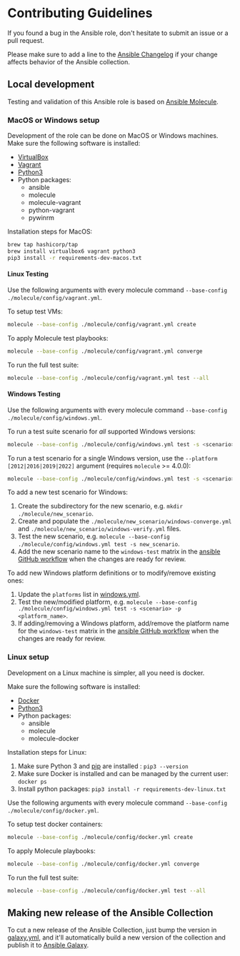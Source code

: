 # Contributing Guidelines

If you found a bug in the Ansible role, don't hesitate to submit an issue or a 
pull request.

Please make sure to add a line to the
[Ansible Changelog](https://github.com/signalfx/splunk-otel-collector/blob/main/deployments/ansible/CHANGELOG.md)
if your change affects behavior of the Ansible collection.

## Local development

Testing and validation of this Ansible role is based on 
[Ansible Molecule](https://molecule.readthedocs.io).

### MacOS or Windows setup

Development of the role can be done on MacOS or Windows machines. Make sure the
following software is installed:

- [VirtualBox](https://www.virtualbox.org/wiki/Downloads)
- [Vagrant](https://www.vagrantup.com/downloads)
- [Python3](https://www.python.org/downloads)
- Python packages:
  - ansible 
  - molecule
  - molecule-vagrant
  - python-vagrant
  - pywinrm

Installation steps for MacOS:

```sh
brew tap hashicorp/tap
brew install virtualbox6 vagrant python3
pip3 install -r requirements-dev-macos.txt
```

#### Linux Testing

Use the following arguments with every molecule command 
`--base-config ./molecule/config/vagrant.yml`.

To setup test VMs:
```sh
molecule --base-config ./molecule/config/vagrant.yml create
```

To apply Molecule test playbooks:
```sh
molecule --base-config ./molecule/config/vagrant.yml converge
```

To run the full test suite:
```sh
molecule --base-config ./molecule/config/vagrant.yml test --all
```

#### Windows Testing

Use the following arguments with every molecule command
`--base-config ./molecule/config/windows.yml`.

To run a test suite scenario for *all* supported Windows versions:
```sh
molecule --base-config ./molecule/config/windows.yml test -s <scenario>
```

To run a test scenario for a single Windows version, use the
`--platform [2012|2016|2019|2022]` argument (requires `molecule` >= 4.0.0):
```sh
molecule --base-config ./molecule/config/windows.yml test -s <scenario> --platform <windows version>
```

To add a new test scenario for Windows:
1. Create the subdirectory for the new scenario, e.g.
   `mkdir ./molecule/new_scenario`.
2. Create and populate the `./molecule/new_scenario/windows-converge.yml` and
   `./molecule/new_scenario/windows-verify.yml` files.
3. Test the new scenario, e.g.
   `molecule --base-config ./molecule/config/windows.yml test -s new_scenario`.
4. Add the new scenario name to the `windows-test` matrix in the
   [ansible GitHub workflow](../../../.github/workflows/ansible.yml) when the
   changes are ready for review.

To add new Windows platform definitions or to modify/remove existing ones:
1. Update the `platforms` list in
   [windows.yml](../molecule/config/windows.yml).
2. Test the new/modified platform, e.g.
   `molecule --base-config ./molecule/config/windows.yml test -s <scenario> -p <platform_name>`.
3. If adding/removing a Windows platform, add/remove the platform name for the
   `windows-test` matrix in the
   [ansible GitHub workflow](../../../.github/workflows/ansible.yml) when the
   changes are ready for review.

### Linux setup

Development on a Linux machine is simpler, all you need is docker. 

Make sure the following software is installed:

- [Docker](https://docs.docker.com/get-docker/)
- [Python3](https://www.python.org/downloads)
- Python packages:
  - ansible 
  - molecule
  - molecule-docker

Installation steps for Linux:

1. Make sure Python 3 and [pip](https://pip.pypa.io/en/stable/installing/) are installed : `pip3 --version`
1. Make sure Docker is installed and can be managed by the current user: `docker ps`
1. Install python packages: `pip3 install -r requirements-dev-linux.txt`

Use the following arguments with every molecule command 
`--base-config ./molecule/config/docker.yml`.

To setup test docker containers:
```sh
molecule --base-config ./molecule/config/docker.yml create
```

To apply Molecule playbooks:
```sh
molecule --base-config ./molecule/config/docker.yml converge
```

To run the full test suite:
```sh
molecule --base-config ./molecule/config/docker.yml test --all
```

## Making new release of the Ansible Collection

To cut a new release of the Ansible Collection, just bump the version in
[galaxy.yml](https://github.com/signalfx/splunk-otel-collector/blob/main/deployments/ansible/galaxy.yml),
and it'll automatically build a new version of the collection and publish it to 
[Ansible Galaxy](https://galaxy.ansible.com/signalfx/splunk_otel_collector).
